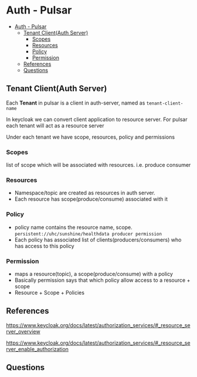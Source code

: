 
# Auth - Pulsar

- [Auth - Pulsar](#auth---pulsar)
  - [Tenant Client(Auth Server)](#tenant-clientauth-server)
    - [Scopes](#scopes)
    - [Resources](#resources)
    - [Policy](#policy)
    - [Permission](#permission)
  - [References](#references)
  - [Questions](#questions)

## Tenant Client(Auth Server)

Each **Tenant** in pulsar is a client in auth-server, named as `tenant-client-name`

In keycloak we can convert client application to resource server. For pulsar each tenant will act as a resource server

Under each tenant we have scope, resources, policy and permissions

### Scopes

list of scope which will be associated with resources. i.e. produce consumer

### Resources

- Namespace/topic are created as resources in auth server. 
- Each resource has scope(produce/consume) associated with it

### Policy
- policy name contains the resource name, scope. `persistent://uhc/sunshine/healthdata producer permission`
- Each policy has associated list of clients(producers/consumers) who has access to this policy

### Permission

- maps a resource(topic), a scope(produce/consume) with a policy
- Basically permission says that which policy allow access to a resource + scope
- Resource + Scope + Policies

## References

https://www.keycloak.org/docs/latest/authorization_services/#_resource_server_overview

https://www.keycloak.org/docs/latest/authorization_services/#_resource_server_enable_authorization

## Questions

